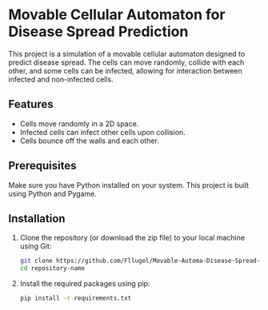 # Movable Cellular Automaton for Disease Spread Prediction

This project is a simulation of a movable cellular automaton designed to predict disease spread. The cells can move randomly, collide with each other, and some cells can be infected, allowing for interaction between infected and non-infected cells.

## Features

- Cells move randomly in a 2D space.
- Infected cells can infect other cells upon collision.
- Cells bounce off the walls and each other.

## Prerequisites

Make sure you have Python installed on your system. This project is built using Python and Pygame.

## Installation

1. Clone the repository (or download the zip file) to your local machine using Git:

   ```bash
   git clone https://github.com/Fllugel/Movable-Automa-Disease-Spread-Simulation
   cd repository-name

2. Install the required packages using pip:
   ```bash
   pip install -r requirements.txt

